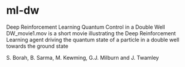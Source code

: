 # ml-dw
Deep Reinforcement Learning Quantum Control in a Double Well DW_movie1.mov is a short movie illustrating the Deep Reinforcement Learning agent driving the quantum state of a particle in a double well towards the ground state

S. Borah, B. Sarma, M. Kewming, G.J. Milburn and J. Twamley
